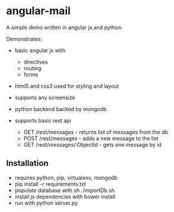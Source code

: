 angular-mail
============

A simple demo written in angular js and python.

Demonstrates:
* basic angular js with
  * directives
  * routing
  * forms
* html5 and css3 used for styling and layout
* supports any screensize

* python backend backed by mongodb
* supports basic rest api
  * GET /rest/messages - returns list of messages from the db
  * POST /rest/messages - adds a new message to the list
  * GET /rest/messages/:ObjectId - gets one message by id

Installation
------------
* requires python, pip, virtualenv, mongodb
* pip install -r requirements.txt
* populate database with sh ./importDb.sh
* install js dependencies with bower install
* run with python server.py
